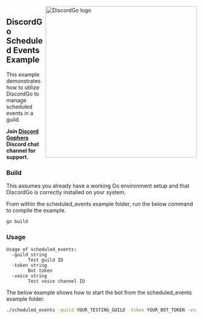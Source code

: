 <img align="right" alt="DiscordGo logo" src="/docs/img/discordgo.svg" width="400">

## DiscordGo Scheduled Events Example

This example demonstrates how to utilize DiscordGo to manage scheduled events
in a guild.

**Join [Discord Gophers](https://discord.gg/0f1SbxBZjYoCtNPP)
Discord chat channel for support.**

### Build

This assumes you already have a working Go environment setup and that
DiscordGo is correctly installed on your system.

From within the scheduled_events example folder, run the below command to compile the
example.

```sh
go build
```

### Usage

```
Usage of scheduled_events:
  -guild string
    	Test guild ID
  -token string
    	Bot token
  -voice string
    	Test voice channel ID
```

The below example shows how to start the bot from the scheduled_events example folder.

```sh
./scheduled_events -guild YOUR_TESTING_GUILD -token YOUR_BOT_TOKEN -voice YOUR_TESTING_CHANNEL
```
